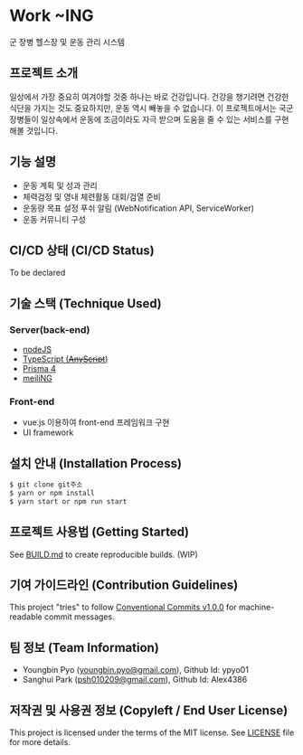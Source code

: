 
# Work ~ING
군 장병 헬스장 및 운동 관리 시스템

## 프로젝트 소개
일상에서 가장 중요히 여겨야할 것중 하나는 바로 건강입니다. 건강을 챙기려면 건강한 식단을 가지는 것도 중요하지만, 운동 역시 빼놓을 수 없습니다. 이 프로젝트에서는 국군 장병들이 일상속에서 운동에 조금이라도 자극 받으며 도움을 줄 수 있는 서비스를 구현해볼 것입니다. 

## 기능 설명
  - 운동 계획 및 성과 관리
  - 체력검정 및 영내 체련활동 대회/검열 준비
  - 운동량 목표 설정 푸쉬 알림 (WebNotification API, ServiceWorker)
  - 운동 커뮤니티 구성
  
## CI/CD 상태 (CI/CD Status)
To be declared

## 기술 스택 (Technique Used) 
### Server(back-end)
 - [nodeJS](https://nodejs.org)
 - [TypeScript (~~AnyScript~~)](https://typescriptlang.org)
 - [Prisma 4](https://prisma.io)
 - [meiliNG](https://meili.ng)

### Front-end
 -  vue.js 이용하여 front-end 프레임워크 구현
 -  UI framework

## 설치 안내 (Installation Process)
```bash
$ git clone git주소
$ yarn or npm install
$ yarn start or npm run start
```

## 프로젝트 사용법 (Getting Started)
See [BUILD.md](/BUILD.md) to create reproducible builds. (WIP)  

## 기여 가이드라인 (Contribution Guidelines)
This project "tries" to follow [Conventional Commits v1.0.0](https://www.conventionalcommits.org/en/v1.0.0/) for machine-readable commit messages.  
 
## 팀 정보 (Team Information)
- Youngbin Pyo (youngbin.pyo@gmail.com), Github Id: ypyo01
- Sanghui Park (psh010209@gmail.com), Github Id: Alex4386

## 저작권 및 사용권 정보 (Copyleft / End User License)
This project is licensed under the terms of the MIT license. See [LICENSE](/LICENSE) file for more details.  

